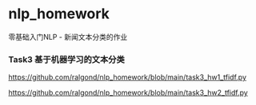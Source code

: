 # nlp_homework
零基础入门NLP - 新闻文本分类的作业

### Task3 基于机器学习的文本分类

https://github.com/ralgond/nlp_homework/blob/main/task3_hw1_tfidf.py

https://github.com/ralgond/nlp_homework/blob/main/task3_hw2_tfidf.py
